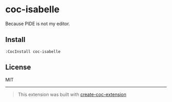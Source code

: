 # coc-isabelle

Because PIDE is not my editor.

## Install

`:CocInstall coc-isabelle`

## License

MIT

---

> This extension was built with [create-coc-extension](https://github.com/fannheyward/create-coc-extension)
